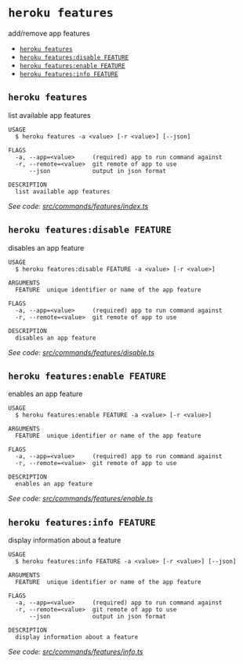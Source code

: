 `heroku features`
=================

add/remove app features

* [`heroku features`](#heroku-features)
* [`heroku features:disable FEATURE`](#heroku-featuresdisable-feature)
* [`heroku features:enable FEATURE`](#heroku-featuresenable-feature)
* [`heroku features:info FEATURE`](#heroku-featuresinfo-feature)

## `heroku features`

list available app features

```
USAGE
  $ heroku features -a <value> [-r <value>] [--json]

FLAGS
  -a, --app=<value>     (required) app to run command against
  -r, --remote=<value>  git remote of app to use
      --json            output in json format

DESCRIPTION
  list available app features
```

_See code: [src/commands/features/index.ts](https://github.com/heroku/cli/blob/v10.6.1-beta.0/packages/cli/src/commands/features/index.ts)_

## `heroku features:disable FEATURE`

disables an app feature

```
USAGE
  $ heroku features:disable FEATURE -a <value> [-r <value>]

ARGUMENTS
  FEATURE  unique identifier or name of the app feature

FLAGS
  -a, --app=<value>     (required) app to run command against
  -r, --remote=<value>  git remote of app to use

DESCRIPTION
  disables an app feature
```

_See code: [src/commands/features/disable.ts](https://github.com/heroku/cli/blob/v10.6.1-beta.0/packages/cli/src/commands/features/disable.ts)_

## `heroku features:enable FEATURE`

enables an app feature

```
USAGE
  $ heroku features:enable FEATURE -a <value> [-r <value>]

ARGUMENTS
  FEATURE  unique identifier or name of the app feature

FLAGS
  -a, --app=<value>     (required) app to run command against
  -r, --remote=<value>  git remote of app to use

DESCRIPTION
  enables an app feature
```

_See code: [src/commands/features/enable.ts](https://github.com/heroku/cli/blob/v10.6.1-beta.0/packages/cli/src/commands/features/enable.ts)_

## `heroku features:info FEATURE`

display information about a feature

```
USAGE
  $ heroku features:info FEATURE -a <value> [-r <value>] [--json]

ARGUMENTS
  FEATURE  unique identifier or name of the app feature

FLAGS
  -a, --app=<value>     (required) app to run command against
  -r, --remote=<value>  git remote of app to use
      --json            output in json format

DESCRIPTION
  display information about a feature
```

_See code: [src/commands/features/info.ts](https://github.com/heroku/cli/blob/v10.6.1-beta.0/packages/cli/src/commands/features/info.ts)_
